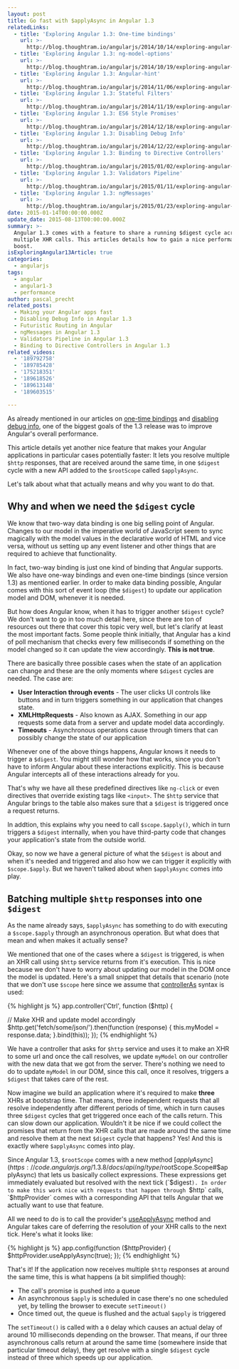 ```yaml
---
layout: post
title: Go fast with $applyAsync in Angular 1.3
relatedLinks:
  - title: 'Exploring Angular 1.3: One-time bindings'
    url: >-
      http://blog.thoughtram.io/angularjs/2014/10/14/exploring-angular-1.3-one-time-bindings.html
  - title: 'Exploring Angular 1.3: ng-model-options'
    url: >-
      http://blog.thoughtram.io/angularjs/2014/10/19/exploring-angular-1.3-ng-model-options.html
  - title: 'Exploring Angular 1.3: Angular-hint'
    url: >-
      http://blog.thoughtram.io/angularjs/2014/11/06/exploring-angular-1.3-angular-hint.html
  - title: 'Exploring Angular 1.3: Stateful Filters'
    url: >-
      http://blog.thoughtram.io/angularjs/2014/11/19/exploring-angular-1.3-stateful-filters.html
  - title: 'Exploring Angular 1.3: ES6 Style Promises'
    url: >-
      http://blog.thoughtram.io/angularjs/2014/12/18/exploring-angular-1.3-es6-style-promises.html
  - title: 'Exploring Angular 1.3: Disabling Debug Info'
    url: >-
      http://blog.thoughtram.io/angularjs/2014/12/22/exploring-angular-1.3-disabling-debug-info.html
  - title: 'Exploring Angular 1.3: Binding to Directive Controllers'
    url: >-
      http://blog.thoughtram.io/angularjs/2015/01/02/exploring-angular-1.3-bindToController.html
  - title: 'Exploring Angular 1.3: Validators Pipeline'
    url: >-
      http://blog.thoughtram.io/angularjs/2015/01/11/exploring-angular-1.3-validators-pipeline.html
  - title: 'Exploring Angular 1.3: ngMessages'
    url: >-
      http://blog.thoughtram.io/angularjs/2015/01/23/exploring-angular-1.3-ngMessages.html
date: 2015-01-14T00:00:00.000Z
update_date: 2015-08-13T00:00:00.000Z
summary: >-
  Angular 1.3 comes with a feature to share a running $digest cycle across
  multiple XHR calls. This articles details how to gain a nice performance
  boost.
isExploringAngular13Article: true
categories:
  - angularjs
tags:
  - angular
  - angular1-3
  - performance
author: pascal_precht
related_posts:
  - Making your Angular apps fast
  - Disabling Debug Info in Angular 1.3
  - Futuristic Routing in Angular
  - ngMessages in Angular 1.3
  - Validators Pipeline in Angular 1.3
  - Binding to Directive Controllers in Angular 1.3
related_videos:
  - '189792758'
  - '189785428'
  - '175218351'
  - '189618526'
  - '189613148'
  - '189603515'

---
```


As already mentioned in our articles on [one-time bindings](http://blog.thoughtram.io/angularjs/2014/10/14/exploring-angular-1.3-one-time-bindings.html) and [disabling debug info](http://blog.thoughtram.io/angularjs/2014/12/22/exploring-angular-1.3-disabling-debug-info.html), one of the biggest goals of the 1.3 release was to improve Angular's overall performance.

This article details yet another nice feature that makes your Angular applications in particular cases potentially faster: It lets you resolve multiple `$http` responses, that are received around the same time, in one `$digest` cycle with a new API added to the `$rootScope` called `$applyAsync`.

Let's talk about what that actually means and why you want to do that.

## Why and when we need the `$digest` cycle

We know that two-way data binding is one big selling point of Angular. Changes to our model in the imperative world of JavaScript seem to sync magically with the model values in the declarative world of HTML and vice versa, without us setting up any event listener and other things that are required to achieve that functionality.

In fact, two-way binding is just one kind of binding that Angular supports. We also have one-way bindings and even one-time bindings (since version 1.3) as mentioned earlier. In order to make data binding possible, Angular comes with this sort of event loop (the `$digest`) to update our application model and DOM, whenever it is needed.

But how does Angular know, when it has to trigger another `$digest` cycle? We don't want to go in too much detail here, since there are ton of resources out there that cover this topic very well, but let's clarify at least the most important facts. Some people think initially, that Angular has a kind of poll mechanism that checks every few milliseconds if something on the model changed so it can update the view accordingly. **This is not true**.

There are basically three possible cases when the state of an application can change and these are the only moments where `$digest` cycles are needed. The case are:

- **User Interaction through events** - The user clicks UI controls like buttons and in turn triggers something in our application that changes state.
- **XMLHttpRequests** - Also known as AJAX. Something in our app requests some data from a server and update model data accordingly.
- **Timeouts** - Asynchronous operations cause through timers that can possibly change the state of our application

Whenever one of the above things happens, Angular knows it needs to trigger a `$digest`. You might still wonder how that works, since you don't have to inform Angular about these interactions explicitly. This is because Angular intercepts all of these interactions already for you.

That's why we have all these predefined directives like `ng-click` or even directives that override existing tags like `<input>`. The `$http` service that Angular brings to the table also makes sure that a `$digest` is triggered once a request returns.

In addtion, this explains why you need to call `$scope.$apply()`, which in turn triggers a `$digest` internally, when you have third-party code that changes your application's state from the outside world.

Okay, so now we have a general picture of what the `$digest` is about and when it's needed and triggered and also how we can trigger it explicitly with `$scope.$apply`. But we haven't talked about when `$applyAsync` comes into play.

## Batching multiple `$http` responses into one `$digest`

As the name already says, `$applyAsync` has something to do with executing a `$scope.$apply` through an asynchronous operation. But what does that mean and when makes it actually sense?

We mentioned that one of the cases where a `$digest` is triggered, is when an XHR call using `$http` service returns from it's execution. This is nice because we don't have to worry about updating our model in the DOM once the model is updated. Here's a small snippet that details that scenario (note that we don't use `$scope` here since we assume that [controllerAs](http://blog.thoughtram.io/angularjs/2015/01/02/exploring-angular-1.3-bindToController.html) syntax is used:

{% highlight js %}
app.controller('Ctrl', function ($http) {

  // Make XHR and update model accordingly
  $http.get('fetch/some/json/').then(function (response) {
    this.myModel = response.data;
  }.bind(this));
});
{% endhighlight %}

We have a controller that asks for `$http` service and uses it to make an XHR to some url and once the call resolves, we update `myModel` on our controller with the new data that we got from the server. There's nothing we need to do to update `myModel` in our DOM, since this call, once it resolves, triggers a `$digest` that takes care of the rest.

Now imagine we build an application where it's required to make **three** XHRs at bootstrap time. That means, three independent requests that all resolve independently after different periods of time, which in turn causes three `$digest` cycles that get triggered once each of the calls return. This can slow down our application. Wouldn't it be nice if we could collect the promises that return from the XHR calls that are made around the same time and resolve them at the next `$digest` cycle that happens? Yes! And this is exactly where `$applyAsync` comes into play.

Since Angular 1.3, `$rootScope` comes with a new method [$applyAsync](https://code.angularjs.org/1.3.8/docs/api/ng/type/$rootScope.Scope#$applyAsync) that lets us basically collect expressions. These expressions get immediately evaluated but resolved with the next tick (`$digest`). In order to make this work nice with requests that happen through `$http` calls, `$httpProvider` comes with a corresponding API that tells Angular that we actually want to use that feature.

All we need to do is to call the provider's [useApplyAsync](https://code.angularjs.org/1.3.8/docs/api/ng/provider/$httpProvider#useApplyAsync) method and Angular takes care of deferring the resolution of your XHR calls to the next tick. Here's what it looks like:

{% highlight js %}
app.config(function ($httpProvider) {
  $httpProvider.useApplyAsync(true);
});
{% endhighlight %}

That's it! If the application now receives multiple `$http` responses at around the same time, this is what happens (a bit simplified though):

- The call's promise is pushed into a queue
- An asynchronous `$apply` is scheduled in case there's no one scheduled yet, by telling the browser to execute `setTimeout()`
- Once timed out, the queue is flushed and the actual `$apply` is triggered

The `setTimeout()` is called with a `0` delay which causes an actual delay of around 10 milliseconds depending on the browser. That means, if our three asynchronous calls return at around the same time (somewhere inside that particular timeout delay), they get resolve with a single `$digest` cycle instead of three which speeds up our application.

